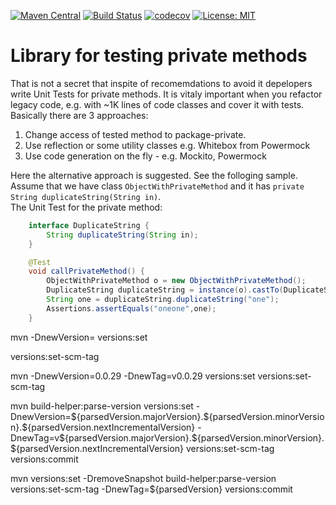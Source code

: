 
[![Maven Central](https://maven-badges.herokuapp.com/maven-central/io.github.dimpon/testprivate/badge.svg)](https://maven-badges.herokuapp.com/maven-central/io.github.dimpon/testprivate)
[![Build Status](https://travis-ci.com/dimpon/testprivate.svg?branch=master)](https://travis-ci.com/dimpon/testprivate)
[![codecov](https://codecov.io/gh/dimpon/testprivate/branch/master/graph/badge.svg)](https://codecov.io/gh/dimpon/testprivate)
[![License: MIT](https://img.shields.io/badge/License-MIT-green.svg)](https://opensource.org/licenses/MIT)

# Library for testing private methods

That is not a secret that inspite of recomemdations to avoid it depelopers write Unit Tests for private methods.
It is vitaly important when you refactor legacy code, e.g. with ~1K lines of code classes and cover it with tests.
Basically there are 3 approaches:  
1. Change access of tested method to package-private.
2. Use reflection or some utility classes e.g. Whitebox from Powermock
3. Use code generation on the fly - e.g. Mockito, Powermock

Here the alternative approach is suggested. See the folloging sample. 
Assume that we have class `ObjectWithPrivateMethod` and it has `private String duplicateString(String in)`.  
The Unit Test for the private method:
```java
    interface DuplicateString {
        String duplicateString(String in);
    }

    @Test
    void callPrivateMethod() {
        ObjectWithPrivateMethod o = new ObjectWithPrivateMethod();
        DuplicateString duplicateString = instance(o).castTo(DuplicateString.class);
        String one = duplicateString.duplicateString("one");
        Assertions.assertEquals("oneone",one);
    }
```

mvn -DnewVersion=<something> versions:set

versions:set-scm-tag

 mvn -DnewVersion=0.0.29 -DnewTag=v0.0.29 versions:set versions:set-scm-tag
 
 mvn build-helper:parse-version versions:set -DnewVersion=\${parsedVersion.majorVersion}.\${parsedVersion.minorVersion}.\${parsedVersion.nextIncrementalVersion} -DnewTag=v\${parsedVersion.majorVersion}.\${parsedVersion.minorVersion}.\${parsedVersion.nextIncrementalVersion} versions:set-scm-tag versions:commit

mvn versions:set -DremoveSnapshot build-helper:parse-version versions:set-scm-tag -DnewTag=${parsedVersion} versions:commit